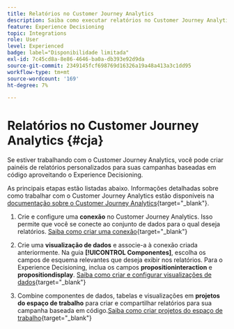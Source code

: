 ```yaml
---
title: Relatórios no Customer Journey Analytics
description: Saiba como executar relatórios no Customer Journey Analytics
feature: Experience Decisioning
topic: Integrations
role: User
level: Experienced
badge: label="Disponibilidade limitada"
exl-id: 7c45cd8a-8e86-4646-ba0a-db393e92d9da
source-git-commit: 2349145fcf698769d16326a19a48a413a3c1dd95
workflow-type: tm+mt
source-wordcount: '169'
ht-degree: 7%

---
```


# Relatórios no Customer Journey Analytics {#cja}

Se estiver trabalhando com o Customer Journey Analytics, você pode criar painéis de relatórios personalizados para suas campanhas baseadas em código aproveitando o Experience Decisioning.

As principais etapas estão listadas abaixo. Informações detalhadas sobre como trabalhar com o Customer Journey Analytics estão disponíveis na [documentação sobre o Customer Journey Analytics](https://experienceleague.adobe.com/en/docs/analytics-platform/using/cja-landing){target="_blank"}.

1. Crie e configure uma **conexão** no Customer Journey Analytics. Isso permite que você se conecte ao conjunto de dados para o qual deseja relatórios. [Saiba como criar uma conexão](https://experienceleague.adobe.com/en/docs/analytics-platform/using/cja-connections/create-connection){target="_blank"}

1. Crie uma **visualização de dados** e associe-a à conexão criada anteriormente. Na guia **[!UICONTROL Componentes]**, escolha os campos de esquema relevantes que deseja exibir nos relatórios. Para o Experience Decisioning, inclua os campos **propositioninteraction** e **propositiondisplay**. [Saiba como criar e configurar visualizações de dados](https://experienceleague.adobe.com/en/docs/analytics-platform/using/cja-dataviews/create-dataview){target="_blank"}

1. Combine componentes de dados, tabelas e visualizações em **projetos do espaço de trabalho** para criar e compartilhar relatórios para sua campanha baseada em código.[Saiba como criar projetos do espaço de trabalho](https://experienceleague.adobe.com/en/docs/analytics-platform/using/cja-workspace/build-workspace-project/create-projects){target="_blank"}
